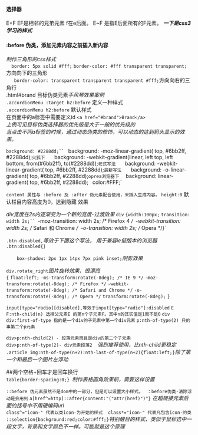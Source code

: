 #### 选择器
E+F  EF是相邻的兄弟元素  f在e后面。
E~F  是指E后面所有的F元素。
***一下是css3学习的样式***

#### :before   伪类，添加元素内容之前插入新内容
*制作三角形的css样式*  
  `  border: 5px solid #fff;`
    `border-color: #fff transparent transparent;` 方向向下的三角形  
     `   border-color: transparent transparent transparent #fff;`方向向右的三角行  
 .html#brand 目标伪类元素*手风琴效果案例*   
 `.accordionMenu :target h2:before` 定义一种样式  
 `.accordionMenu h2:before`  默认样式   
 在页面中的a标签中需要定义id `<a href="#brand">Brand</a> `  
 *上例可见目标伪类选择器的优先级是大于一般的优先级的*  
 *当点击不同a标签的时候，通过动态伪类的修饰，可以动态的达到箭头显示的效果。*  
 
 `background: #2288dd;``
`	background: -moz-linear-gradient( top, #6bb2ff, #2288dd);`火狐下  
`	background: -webkit-gradient(linear, left top, left bottom, from(#6bb2ff), to(#2288dd));`老式写法  
`	background: -webkit-linear-gradient( top, #6bb2ff, #2288dd);`最新写法  
`	background: -o-linear-gradient( top, #6bb2ff, #2288dd);` oprea浏览器下  
`	background: linear-gradient( top, #6bb2ff, #2288dd);`
`	color:#FFF;`

`content 属性与 :before 及 :after 伪元素配合使用，来插入生成内容。`
 `height:0` 默认栏目内容高度为0，达到隐藏 效果
 
 *div宽度在2s内逐渐变为一个新的宽度-过渡效果*
  `div`
`{width:100px;`
`transition: width 2s;``
`-moz-transition: width 2s; /* Firefox 4 */`
`-webkit-transition: width 2s; /* Safari 和 Chrome */`
`-o-transition: width 2s; /* Opera */}`

`.btn.disabled,`*等效于下面这个写法， 用于兼容ie低版本的浏览器*
`.btn:disabled{}`

`    box-shadow: 2px 1px 14px 7px pink inset;`*阴影效果*

`div.rotate_right`*图片旋转效果，很漂亮*  
`{`
`float:left;`
`-ms-transform:rotate(-8deg); /* IE 9 */`
`-moz-transform:rotate(-8deg); /* Firefox */`
`-webkit-transform:rotate(-8deg); /* Safari and Chrome */`
`-o-transform:rotate(-8deg); /* Opera */`
`transform:rotate(-8deg);`
`}`

`input[type="radio][disabled],等效于input[type="radio"]:disabled`
`E F:nth-child(n) 选择父元素E 的第n个子元素F。其中n的其实值是1而不是0`
`div div:first-of-type 指的是一个div的子元素中第一个div元素`
`p:nth-of-type(2) 只的事第二个p元素`

`div>p:nth-child(2) - 段落元素而且是div的第二个子元素`  
`div>p:nth-of-type(2)- div元素段落2  `*强烈推荐使用，比nth-child更稳定*  
`.article img:nth-of-type(n+2):nth-last-of-type(n+2){float:left;}`*除了第一个和最后一个图片左浮动*

##两个空格+回车才是回车换行  
`table{border-spacing:0;} `*制作表格圆角效果前，需要这样设置*

`::before 伪元素虽然不是dom中的一部分，但是可以设置大小样式。 ` `：before伪类-清除浮动是会用到`
`a[href^=http]::after{content:"("attr(href)")"}` *在超链接元素后面的括号中不用硬编码url*  
`class^="icon-" 代表以类icon-为开始的样式  class*="icon-" 代表凡包含icon-的类`  
`::selection{background:red;color:#fff;}`*特别醒目的样式，类似于鼠标选中一段文字，背景和文字颜色不一样。可能就是这个原理*

